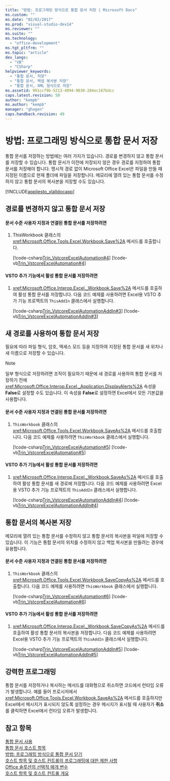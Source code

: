 ```yaml
---
title: "방법: 프로그래밍 방식으로 통합 문서 저장 | Microsoft Docs"
ms.custom: ""
ms.date: "02/02/2017"
ms.prod: "visual-studio-dev14"
ms.reviewer: ""
ms.suite: ""
ms.technology: 
  - "office-development"
ms.tgt_pltfrm: ""
ms.topic: "article"
dev_langs: 
  - "VB"
  - "CSharp"
helpviewer_keywords: 
  - "통합 문서, 저장"
  - "통합 문서, 백업 복사본 저장"
  - "통합 문서, XML 형식으로 저장"
ms.assetid: 991ccf9b-5213-4094-9030-284ec167bdcc
caps.latest.revision: 50
author: "kempb"
ms.author: "kempb"
manager: "ghogen"
caps.handback.revision: 49
---
```

# 방법: 프로그래밍 방식으로 통합 문서 저장
  통합 문서를 저장하는 방법에는 여러 가지가 있습니다.  경로를 변경하지 않고 통합 문서를 저장할 수 있습니다.  통합 문서가 이전에 저장되지 않은 경우 경로를 지정하여 통합 문서를 저장해야 합니다.  명시적 경로 없이 Microsoft Office Excel은 파일을 만들 때 지정된 이름으로 현재 폴더에 파일을 저장합니다.  메모리에 열려 있는 통합 문서를 수정하지 않고 통합 문서의 복사본을 저장할 수도 있습니다.  
  
 [!INCLUDE[appliesto_xlalldocapp](../vsto/includes/appliesto-xlalldocapp-md.md)]  
  
## 경로를 변경하지 않고 통합 문서 저장  
  
#### 문서 수준 사용자 지정과 연결된 통합 문서를 저장하려면  
  
1.  ThisWorkbook 클래스의 <xref:Microsoft.Office.Tools.Excel.Workbook.Save%2A> 메서드를 호출합니다.  
  
     [!code-csharp[Trin_VstcoreExcelAutomation#4](../snippets/csharp/VS_Snippets_OfficeSP/Trin_VstcoreExcelAutomation/CS/ThisWorkbook.cs#4)]
     [!code-vb[Trin_VstcoreExcelAutomation#4](../snippets/visualbasic/VS_Snippets_OfficeSP/Trin_VstcoreExcelAutomation/VB/ThisWorkbook.vb#4)]  
  
#### VSTO 추가 기능에서 활성 통합 문서를 저장하려면  
  
1.  <xref:Microsoft.Office.Interop.Excel._Workbook.Save%2A> 메서드를 호출하여 활성 통합 문서를 저장합니다.  다음 코드 예제를 사용하려면 Excel용 VSTO 추가 기능 프로젝트의 `ThisAddIn` 클래스에서 실행합니다.  
  
     [!code-csharp[Trin_VstcoreExcelAutomationAddIn#3](../snippets/csharp/VS_Snippets_OfficeSP/Trin_VstcoreExcelAutomationAddIn/CS/ThisAddIn.cs#3)]
     [!code-vb[Trin_VstcoreExcelAutomationAddIn#3](../snippets/visualbasic/VS_Snippets_OfficeSP/Trin_VstcoreExcelAutomationAddIn/VB/ThisAddIn.vb#3)]  
  
## 새 경로를 사용하여 통합 문서 저장  
 필요에 따라 파일 형식, 암호, 액세스 모드 등을 지정하여 지정된 통합 문서를 새 위치나 새 이름으로 저장할 수 있습니다.  
  
> [!NOTE]  
>  일부 형식으로 저장하려면 조작이 필요하기 때문에 새 경로를 사용하여 통합 문서를 저장하기 전에 <xref:Microsoft.Office.Interop.Excel._Application.DisplayAlerts%2A> 속성을 **False**로 설정할 수도 있습니다.  이 속성을 **False**로 설정하면 Excel에서 모든 기본값을 사용합니다.  
  
#### 문서 수준 사용자 지정과 연결된 통합 문서를 저장하려면  
  
1.  `ThisWorkbook` 클래스의 <xref:Microsoft.Office.Tools.Excel.Workbook.SaveAs%2A> 메서드를 호출합니다.  다음 코드 예제를 사용하려면 `ThisWorkbook` 클래스에서 실행합니다.  
  
     [!code-csharp[Trin_VstcoreExcelAutomation#5](../snippets/csharp/VS_Snippets_OfficeSP/Trin_VstcoreExcelAutomation/CS/ThisWorkbook.cs#5)]
     [!code-vb[Trin_VstcoreExcelAutomation#5](../snippets/visualbasic/VS_Snippets_OfficeSP/Trin_VstcoreExcelAutomation/VB/ThisWorkbook.vb#5)]  
  
#### VSTO 추가 기능에서 활성 통합 문서를 저장하려면  
  
1.  <xref:Microsoft.Office.Interop.Excel._Workbook.SaveAs%2A> 메서드를 호출하여 활성 통합 문서를 새 경로에 저장합니다.  다음 코드 예제를 사용하려면 Excel용 VSTO 추가 기능 프로젝트의 `ThisAddIn` 클래스에서 실행합니다.  
  
     [!code-csharp[Trin_VstcoreExcelAutomationAddIn#4](../snippets/csharp/VS_Snippets_OfficeSP/Trin_VstcoreExcelAutomationAddIn/CS/ThisAddIn.cs#4)]
     [!code-vb[Trin_VstcoreExcelAutomationAddIn#4](../snippets/visualbasic/VS_Snippets_OfficeSP/Trin_VstcoreExcelAutomationAddIn/VB/ThisAddIn.vb#4)]  
  
## 통합 문서의 복사본 저장  
 메모리에 열려 있는 통합 문서를 수정하지 않고 통합 문서의 복사본을 파일에 저장할 수 있습니다.  이 기능은 통합 문서의 위치를 수정하지 않고 백업 복사본을 만들려는 경우에 유용합니다.  
  
#### 문서 수준 사용자 지정과 연결된 통합 문서를 저장하려면  
  
1.  `ThisWorkbook` 클래스의 <xref:Microsoft.Office.Tools.Excel.Workbook.SaveCopyAs%2A> 메서드를 호출합니다.  다음 코드 예제를 사용하려면 `ThisWorkbook` 클래스에서 실행합니다.  
  
     [!code-csharp[Trin_VstcoreExcelAutomation#6](../snippets/csharp/VS_Snippets_OfficeSP/Trin_VstcoreExcelAutomation/CS/ThisWorkbook.cs#6)]
     [!code-vb[Trin_VstcoreExcelAutomation#6](../snippets/visualbasic/VS_Snippets_OfficeSP/Trin_VstcoreExcelAutomation/VB/ThisWorkbook.vb#6)]  
  
#### VSTO 추가 기능에서 활성 통합 문서를 저장하려면  
  
1.  <xref:Microsoft.Office.Interop.Excel._Workbook.SaveCopyAs%2A> 메서드를 호출하여 활성 통합 문서의 복사본을 저장합니다.  다음 코드 예제를 사용하려면 Excel용 VSTO 추가 기능 프로젝트의 `ThisAddIn` 클래스에서 실행합니다.  
  
     [!code-csharp[Trin_VstcoreExcelAutomationAddIn#5](../snippets/csharp/VS_Snippets_OfficeSP/Trin_VstcoreExcelAutomationAddIn/CS/ThisAddIn.cs#5)]
     [!code-vb[Trin_VstcoreExcelAutomationAddIn#5](../snippets/visualbasic/VS_Snippets_OfficeSP/Trin_VstcoreExcelAutomationAddIn/VB/ThisAddIn.vb#5)]  
  
## 강력한 프로그래밍  
 통합 문서를 저장하거나 복사하는 메서드를 대화형으로 취소하면 코드에서 런타임 오류가 발생합니다.  예를 들어 프로시저에서 <xref:Microsoft.Office.Tools.Excel.Workbook.SaveAs%2A> 메서드를 호출하지만 Excel에서 메시지가 표시되지 않도록 설정하는 경우 메시지가 표시될 때 사용자가 **취소**를 클릭하면 Excel에서 런타임 오류가 발생합니다.  
  
## 참고 항목  
 [통합 문서 사용](../vsto/working-with-workbooks.md)   
 [통합 문서 호스트 항목](../vsto/workbook-host-item.md)   
 [방법: 프로그래밍 방식으로 통합 문서 닫기](../vsto/how-to-programmatically-close-workbooks.md)   
 [호스트 항목 및 호스트 컨트롤의 프로그래밍에 대한 제한 사항](../vsto/programmatic-limitations-of-host-items-and-host-controls.md)   
 [Office 솔루션의 선택적 매개 변수](../vsto/optional-parameters-in-office-solutions.md)   
 [호스트 항목 및 호스트 컨트롤 개요](../vsto/host-items-and-host-controls-overview.md)  
  
  